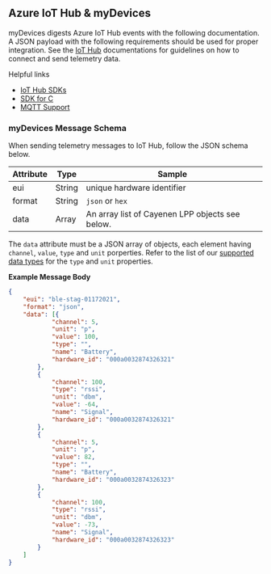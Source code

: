 ## Azure IoT Hub & myDevices

myDevices digests Azure IoT Hub events with the following documentation. A JSON payload with the following requirements should be used for proper integration. See the [IoT Hub](https://docs.microsoft.com/en-us/azure/iot-hub/) documentations for guidelines on how to connect and send telemetry data.

Helpful links
 - [IoT Hub SDKs](https://docs.microsoft.com/en-us/azure/iot-hub/iot-hub-devguide-sdks)
 - [SDK for C](https://docs.microsoft.com/en-us/azure/iot-hub/iot-hub-device-sdk-c-intro)
 - [MQTT Support](https://docs.microsoft.com/en-us/azure/iot-hub/iot-hub-mqtt-support)


### myDevices Message Schema

When sending telemetry messages to IoT Hub, follow the JSON schema below.

| Attribute | Type | Sample
|-------|---------|----------------------------------|
| eui | String | unique hardware identifier
| format | String | `json` or `hex`
| data | Array | An array list of Cayenen LPP objects see below.

The `data` attribute must be a JSON array of objects, each element having `channel`, `value`, `type` and `unit` porperties. Refer to the list of our <a href="http://mydevices.com/cayenne/docs/cayenne-mqtt-api/#cayenne-mqtt-api-supported-data-types">supported data types</a> for the `type` and `unit` properties.

**Example Message Body** 
```json
{
    "eui": "ble-stag-01172021",
    "format": "json",
    "data": [{
            "channel": 5,
            "unit": "p",
            "value": 100,
            "type": "",
            "name": "Battery",
            "hardware_id": "000a0032874326321"
        },
        {
            "channel": 100,
            "type": "rssi",
            "unit": "dbm",
            "value": -64,
            "name": "Signal",
            "hardware_id": "000a0032874326321"
        },
        {
            "channel": 5,
            "unit": "p",
            "value": 82,
            "type": "",
            "name": "Battery",
            "hardware_id": "000a0032874326323"
        },
        {
            "channel": 100,
            "type": "rssi",
            "unit": "dbm",
            "value": -73,
            "name": "Signal",
            "hardware_id": "000a0032874326323"
        }
    ]
}
```